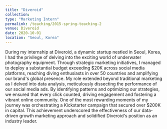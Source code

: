 ```yaml
---
title: "Diveroid"
collection: 
type: "Marketing Intern"
permalink: /teaching/2015-spring-teaching-2
venue: Diveroid
date: 2020-10-01
location: "Seoul, Korea"
---
```


During my internship at Diveroid, a dynamic startup nestled in Seoul, Korea, I had the privilege of delving into the exciting world of underwater photography equipment. Through strategic marketing initiatives, I managed to deploy a substantial budget exceeding $20K across social media platforms, reaching diving enthusiasts in over 50 countries and amplifying our brand's global presence. My role extended beyond traditional marketing as I delved into data analysis, meticulously dissecting the performance of our social media ads. By identifying patterns and optimizing our strategies, we ensured that every click counted, driving engagement and fostering a vibrant online community. One of the most rewarding moments of my journey was orchestrating a Kickstarter campaign that secured over $200K in capital. This achievement underscored the effectiveness of our data-driven growth marketing approach and solidified Diveroid's position as an industry leader.
